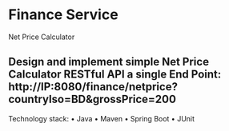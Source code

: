 # Finance Service
Net Price Calculator

Design and implement simple Net Price Calculator
RESTful API
a single End Point:
http://IP:8080/finance/netprice?countryIso=BD&grossPrice=200
-----------------------------------------------------------------------

Technology stack:
• Java
• Maven
• Spring Boot
• JUnit
